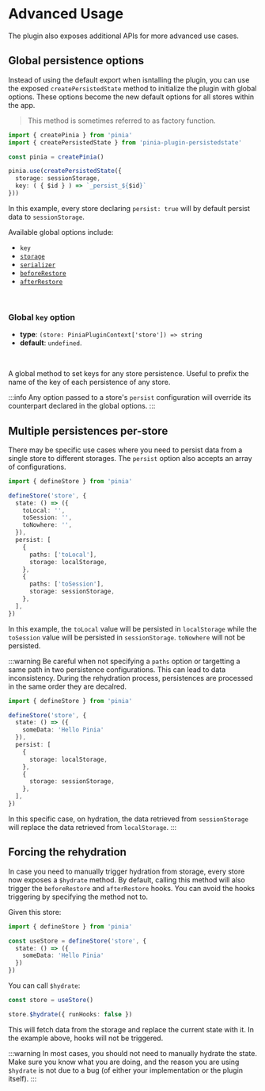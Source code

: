 # Advanced Usage

The plugin also exposes additional APIs for more advanced use cases.

## Global persistence options

Instead of using the default export when isntalling the plugin, you can use the exposed `createPersistedState` method to initialize the plugin with global options. These options become the new default options for all stores within the app.

> This method is sometimes referred to as factory function.

```ts
import { createPinia } from 'pinia'
import { createPersistedState } from 'pinia-plugin-persistedstate'

const pinia = createPinia()

pinia.use(createPersistedState({
  storage: sessionStorage,
  key: ( { $id } ) => `_persist_${$id}`
}))
```

In this example, every store declaring `persist: true` will by default persist data to `sessionStorage`.

Available global options include:
- `key`
- [`storage`](/guide/config#storage)
- [`serializer`](/guide/config#serializer)
- [`beforeRestore`](/guide/config#beforeRestore)
- [`afterRestore`](/guide/config#afterRestore)

<br>

### Global `key` option
- **type**: `(store: PiniaPluginContext['store']) => string`
- **default**: `undefined`.

<br>

A global method to set keys for any store persistence. Useful to prefix the name of the key of each persistence of any store.


:::info
Any option passed to a store's `persist` configuration will override its counterpart declared in the global options.
:::

## Multiple persistences per-store

There may be specific use cases where you need to persist data from a single store to different storages. The `persist` option also accepts an array of configurations.

```ts
import { defineStore } from 'pinia'

defineStore('store', {
  state: () => ({
    toLocal: '',
    toSession: '',
    toNowhere: '',
  }),
  persist: [
    {
      paths: ['toLocal'],
      storage: localStorage,
    },
    {
      paths: ['toSession'],
      storage: sessionStorage,
    },
  ],
})
```

In this example, the `toLocal` value will be persisted in `localStorage` while the `toSession` value will be persisted in `sessionStorage`. `toNowhere` will not be persisted.

:::warning
Be careful when not specifying a `paths` option or targetting a same path in two persistence configurations. This can lead to data inconsistency. During the rehydration process, persistences are processed in the same order they are decalred.

```ts
import { defineStore } from 'pinia'

defineStore('store', {
  state: () => ({
    someData: 'Hello Pinia'
  }),
  persist: [
    {
      storage: localStorage,
    },
    {
      storage: sessionStorage,
    },
  ],
})
```

In this specific case, on hydration, the data retrieved from `sessionStorage` will replace the data retrieved from `localStorage`.
:::

## Forcing the rehydration

In case you need to manually trigger hydration from storage, every store now exposes a `$hydrate` method. By default, calling this method will also trigger the `beforeRestore` and `afterRestore` hooks. You can avoid the hooks triggering by specifying the method not to.

Given this store:

```ts
import { defineStore } from 'pinia'

const useStore = defineStore('store', {
  state: () => ({
    someData: 'Hello Pinia'
  })
})
```

You can call `$hydrate`:

```ts
const store = useStore()

store.$hydrate({ runHooks: false })
```

This will fetch data from the storage and replace the current state with it. In the example above, hooks will not be triggered.

:::warning
In most cases, you should not need to manually hydrate the state. Make sure you know what you are doing, and the reason you are using `$hydrate` is not due to a bug (of either your implementation or the plugin itself).
:::
